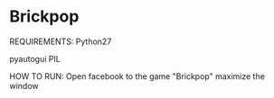 # Brickpop

REQUIREMENTS:
Python27

pyautogui
PIL

HOW TO RUN:
Open facebook to the game "Brickpop"
maximize the window

